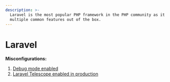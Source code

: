 ```yaml
---
description: >-
  Laravel is the most popular PHP framework in the PHP community as it provides
  multiple common features out of the box.
---
```


# Laravel

**Misconfigurations:**

1. [Debug mode enabled](debug-mode-enabled.md)
2. [Laravel Telescope enabled in production](laravel-telescope-enabled-in-production.md)
